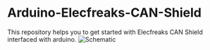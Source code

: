 # Arduino-Elecfreaks-CAN-Shield
This repository helps you to get started with Elecfreaks CAN Shield interfaced with arduino.
![Schematic]()

